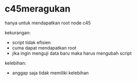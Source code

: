 # c45meragukan
hanya untuk mendapatkan root node c45

kekurangan:
- script tidak efisien
- cuma dapat mendapatkan root
- jika ingin menguji data baru maka harus mengubah script

kelebihan:
- anggap saja tidak memiliki kelebihan
